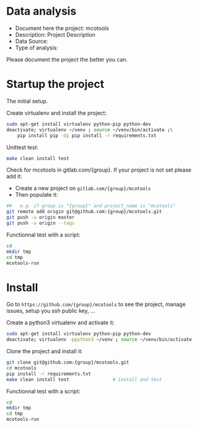 # Data analysis
- Document here the project: mcotools
- Description: Project Description
- Data Source:
- Type of analysis:

Please document the project the better you can.

# Startup the project

The initial setup.

Create virtualenv and install the project:
```bash
sudo apt-get install virtualenv python-pip python-dev
deactivate; virtualenv ~/venv ; source ~/venv/bin/activate ;\
    pip install pip -U; pip install -r requirements.txt
```

Unittest test:
```bash
make clean install test
```

Check for mcotools in gitlab.com/{group}.
If your project is not set please add it:

- Create a new project on `gitlab.com/{group}/mcotools`
- Then populate it:

```bash
##   e.g. if group is "{group}" and project_name is "mcotools"
git remote add origin git@github.com:{group}/mcotools.git
git push -u origin master
git push -u origin --tags
```

Functionnal test with a script:

```bash
cd
mkdir tmp
cd tmp
mcotools-run
```

# Install

Go to `https://github.com/{group}/mcotools` to see the project, manage issues,
setup you ssh public key, ...

Create a python3 virtualenv and activate it:

```bash
sudo apt-get install virtualenv python-pip python-dev
deactivate; virtualenv -ppython3 ~/venv ; source ~/venv/bin/activate
```

Clone the project and install it:

```bash
git clone git@github.com:{group}/mcotools.git
cd mcotools
pip install -r requirements.txt
make clean install test                # install and test
```
Functionnal test with a script:

```bash
cd
mkdir tmp
cd tmp
mcotools-run
```

